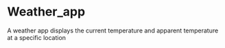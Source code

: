 # Weather_app
A weather app displays the current temperature and apparent temperature at a specific location

